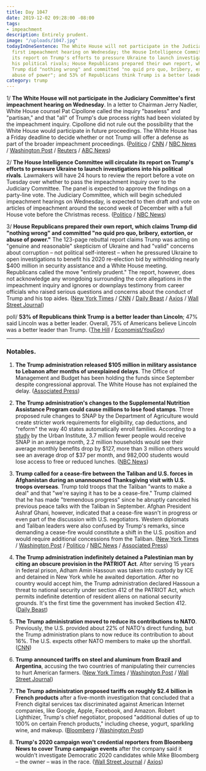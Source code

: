 ```yaml
---
title: Day 1047
date: 2019-12-02 09:28:00 -08:00
tags:
- impeachment
description: Entirely prudent.
image: "/uploads/1047.jpg"
todayInOneSentence: The White House will not participate in the Judiciary Committee's
  first impeachment hearing on Wednesday; the House Intelligence Committee will circulate
  its report on Trump's efforts to pressure Ukraine to launch investigations into
  his political rivals; House Republicans prepared their own report, which claims
  Trump did "nothing wrong" and committed "no quid pro quo, bribery, extortion, or
  abuse of power"; and 53% of Republicans think Trump is a better leader than Lincoln.
category: trump
---
```


1/ **The White House will not participate in the Judiciary Committee's first impeachment hearing on Wednesday**. In a letter to Chairman Jerry Nadler, White House counsel Pat Cipollone called the inquiry "baseless" and "partisan," and that "all" of Trump's due process rights had been violated by the impeachment inquiry. Cipollone did not rule out the possibility that the White House would participate in future proceedings. The White House has a Friday deadline to decide whether or not Trump will offer a defense as part of the broader impeachment proceedings. ([Politico](https://www.politico.com/news/2019/12/01/trump-impeachment-response-house-judiciary-074712) / [CNN](https://www.cnn.com/2019/12/01/politics/white-house-not-participating-judiciary-hearing-impeachment/index.html) / [NBC News](https://www.nbcnews.com/politics/trump-impeachment-inquiry/white-house-will-not-participate-wednesday-s-impeachment-hearing-n1093821) / [Washington Post](https://www.washingtonpost.com/politics/republicans-mount-aggressive-campaign-against-impeachment-as-spotlight-turns-to-judiciary-panel/2019/12/01/823f64ce-144c-11ea-9110-3b34ce1d92b1_story.html) / [Reuters](https://www.reuters.com/article/us-usa-trump-impeachment/trump-faces-two-deadlines-as-u-s-congress-ramps-up-impeachment-focus-idUSKBN1Y50XP) / [ABC News](https://abcnews.go.com/Politics/trump-lawyers-wont-participate-upcoming-impeachment-hearing-sources/story?id=67420879))

2/ **The House Intelligence Committee will circulate its report on Trump's efforts to pressure Ukraine to launch investigations into his political rivals**. Lawmakers will have 24 hours to review the report before a vote on Tuesday over whether to pass the impeachment inquiry over to the Judiciary Committee. The panel is expected to approve the findings on a party-line vote. The Judiciary Committee, which will begin scheduled impeachment hearings on Wednesday, is expected to then draft and vote on articles of impeachment around the second week of December with a full House vote before the Christmas recess. ([Politico](https://www.politico.com/news/2019/11/30/intelligence-committee-draft-ukraine-report-074518) / [NBC News](https://www.nbcnews.com/politics/trump-impeachment-inquiry/house-intelligence-committee-vote-impeachment-report-n1093701))

3/ **House Republicans prepared their own report, which claims Trump did "nothing wrong" and committed "no quid pro quo, bribery, extortion, or abuse of power."** The 123-page rebuttal report claims Trump was acting on "genuine and reasonable" skepticism of Ukraine and had "valid" concerns about corruption – not political self-interest – when he pressured Ukraine to open investigations to benefit his 2020 re-election bid by withholding nearly $400 million in security assistance and a White House meeting. Republicans called the move "entirely prudent." The report, however, does not acknowledge any wrongdoing surrounding the core allegations in the impeachment inquiry and ignores or downplays testimony from career officials who raised serious questions and concerns about the conduct of Trump and his top aides. ([New York Times](https://www.nytimes.com/2019/12/02/us/politics/republican-impeachment-defense.html) / [CNN](https://www.cnn.com/2019/12/02/politics/house-republican-response-impeachment-inquiry/) / [Daily Beast](https://www.thedailybeast.com/house-republicans-put-together-an-impeachment-rebuttal-report) / [Axios](https://www.axios.com/republican-impeachment-report-trump-quid-pro-quo-b959b349-e353-475e-87c4-429f76362300.html) / [Wall Street Journal](https://www.wsj.com/articles/trump-questions-timing-of-impeachment-hearing-11575305587))

poll/ **53% of Republicans think Trump is a better leader than Lincoln**; 47% said Lincoln was a better leader. Overall, 75% of Americans believe Lincoln was a better leader than Trump. ([The Hill](https://thehill.com/homenews/administration/472460-poll-majority-of-republicans-say-trump-better-president-than-lincoln) / [Economist/YouGov](https://d25d2506sfb94s.cloudfront.net/cumulus_uploads/document/a10nw9wbas/econTabReport.pdf))

---

### Notables.

1. **The Trump administration released $105 million in military assistance to Lebanon after months of unexplained delays**. The Office of Management and Budget has been holding the funds  since September despite congressional approval. The White House has not explained the delay. ([Associated Press](https://apnews.com/ed82bdb9355544cabc43f2aa5a0de7e9))

2. **The Trump administration's changes to the Supplemental Nutrition Assistance Program could cause millions to lose food stamps**. Three proposed rule changes to SNAP by the Department of Agriculture would create stricter work requirements for eligibility, cap deductions, and "reform" the way 40 states automatically enroll families. According to a [study](https://www.urban.org/sites/default/files/publication/101368/estimated_effect_of_recent_proposed_changes_to_snap_regulations.pdf) by the Urban Institute, 3.7 million fewer people would receive SNAP in an average month, 2.2 million households would see their average monthly benefits drop by $127, more than 3 million others would see an average drop of $37 per month, and 982,000 students would lose access to free or reduced lunches. ([NBC News](https://www.nbcnews.com/news/us-news/trump-administration-proposal-could-cause-millions-lose-food-stamps-n1092866))

3. **Trump called for a cease-fire between the Taliban and U.S. forces in Afghanistan during an unannounced Thanksgiving visit with U.S. troops overseas**. Trump told troops that the Taliban "wants to make a deal" and that "we're saying it has to be a cease-fire." Trump claimed that he has made "tremendous progress" since he abruptly canceled his previous peace talks with the Taliban in September. Afghan President Ashraf Ghani, however, indicated that a cease-fire wasn't in progress or even part of the discussion with U.S. negotiators. Western diplomats and Taliban leaders were also confused by Trump's remarks, since demanding a cease-fire would constitute a shift in the U.S. position and would require additional concessions from the Taliban. ([New York Times](https://www.nytimes.com/2019/11/29/world/asia/afghanistan-taliban-peace-talks-ghani-trump.html) / [Washington Post](https://www.washingtonpost.com/national-security/trumps-talk-of-afghanistan-cease-fire-appears-to-surprise-the-taliban-afghan-government/2019/11/29/3a661a34-12d1-11ea-b0fc-62cc38411ebb_story.html) / [Politico](https://www.politico.com/news/2019/11/28/trump-makes-surprise-thanksgiving-visit-to-us-troops-in-afghanistan-074388) / [NBC News](https://www.nbcnews.com/politics/politics-news/trump-makes-surprise-thanksgiving-visit-troops-afghanistan-n1093131) / [Associated Press](https://apnews.com/825e94e2f8b340aab6151b47e0aff161))

4. **The Trump administration indefinitely detained a Palestinian man by citing an obscure provision in the PATRIOT Act**. After serving 15 years in federal prison, Adham Amin Hassoun was taken into custody by ICE and detained in New York while he awaited deportation. After no country would accept him, the Trump administration declared Hassoun a threat to national security under section 412 of the PATRIOT Act, which permits indefinite detention of resident aliens on national security grounds. It's the first time the government has invoked Section 412. ([Daily Beast](https://www.thedailybeast.com/trump-invokes-patriot-act-to-detain-palestinian-adham-amin-hassoun-forever))

5. **The Trump administration moved to reduce its contributions to NATO**. Previously, the U.S. provided about 22% of NATO's direct funding, but the Trump administration plans to now reduce its contribution to about 16%. The U.S. expects other NATO members to make up the shortfall. ([CNN](https://www.cnn.com/2019/11/27/politics/trump-nato-contribution-nato/index.html))

6. **Trump announced tariffs on steel and aluminum from Brazil and Argentina**, accusing the two countries of manipulating their currencies to hurt American farmers. ([New York Times](https://www.nytimes.com/2019/12/02/business/economy/trump-tariffs-brazil-argentina-metal.html) / [Washington Post](https://www.washingtonpost.com/us-policy/2019/12/02/trump-announces-tariffs-steel-aluminum-brazil-argentina/) / [Wall Street Journal](https://www.wsj.com/articles/trump-restores-tariffs-on-steel-and-aluminum-shipped-from-argentina-brazil-11575288359))

7. **The Trump administration proposed tariffs on roughly $2.4 billion in French products** after a five-month investigation that concluded that a French digital services tax discriminated against American Internet companies, like Google, Apple, Facebook, and Amazon. Robert Lighthizer, Trump's chief negotiator, proposed "additional duties of up to 100% on certain French products," including cheese, yogurt, sparkling wine, and makeup. ([Bloomberg](https://www.bloomberg.com/news/articles/2019-12-02/u-s-proposes-2-4-billion-in-tariffs-on-france-over-digital-tax) / [Washington Post](https://www.washingtonpost.com/us-policy/2019/12/02/trump-announces-tariffs-steel-aluminum-brazil-argentina/))

8. **Trump's 2020 campaign won't credential reporters from Bloomberg News to cover Trump campaign events** after the company said it wouldn't investigate Democratic 2020 candidates while Mike Bloomberg – the owner – was in the race. ([Wall Street Journal](https://www.wsj.com/articles/trump-campaign-wont-credential-bloomberg-news-reporters-11575307679) / [Axios](https://www.axios.com/trump-campaign-bloomberg-news-credentials-de53650c-f275-4e83-a884-02677d3de6a3.html))